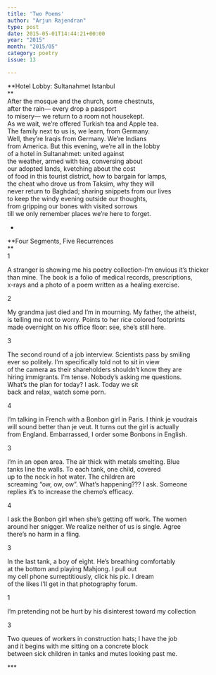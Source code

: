 ```yaml
---
title: 'Two Poems'
author: "Arjun Rajendran"
type: post
date: 2015-05-01T14:44:21+00:00
year: "2015"
month: "2015/05"
category: poetry
issue: 13

---
```

**Hotel Lobby: Sultanahmet Istanbul  
**  
After the mosque and the church, some chestnuts,  
after the rain— every drop a passport  
to misery— we return to a room not housekept.  
As we wait, we’re offered Turkish tea and Apple tea.  
The family next to us is, we learn, from Germany.  
Well, they’re Iraqis from Germany. We’re Indians  
from America. But this evening, we’re all in the lobby  
of a hotel in Sultanahmet: united against  
the weather, armed with tea, conversing about  
our adopted lands, kvetching about the cost  
of food in this tourist district, how to bargain for lamps,  
the cheat who drove us from Taksim, why they will  
never return to Baghdad; sharing snippets from our lives  
to keep the windy evening outside our thoughts,  
from gripping our bones with visited sorrows  
till we only remember places we’re here to forget. 

*

**Four Segments, Five Recurrences  
**  
1 

A stranger is showing me his poetry collection-I’m envious it’s thicker  
than mine. The book is a folio of medical records, prescriptions,  
x-rays and a photo of a poem written as a healing exercise. 

2

My grandma just died and I’m in mourning. My father, the atheist,  
is telling me not to worry. Points to her rice colored footprints  
made overnight on his office floor: see, she’s still here. 

3

The second round of a job interview. Scientists pass by smiling  
ever so politely. I’m specifically told not to sit in view  
of the camera as their shareholders shouldn’t know they are  
hiring immigrants. I’m tense. Nobody’s asking me questions.  
What’s the plan for today? I ask. Today we sit  
back and relax, watch some porn. 

4

I’m talking in French with a Bonbon girl in Paris. I think je voudrais  
will sound better than je veut. It turns out the girl is actually  
from England. Embarrassed, I order some Bonbons in English. 

3

I’m in an open area. The air thick with metals smelting. Blue  
tanks line the walls. To each tank, one child, covered  
up to the neck in hot water. The children are  
screaming “ow, ow, ow”. What’s happening??? I ask. Someone  
replies it’s to increase the chemo’s efficacy. 

4

I ask the Bonbon girl when she’s getting off work. The women  
around her snigger. We realize neither of us is single. Agree  
there’s no harm in a fling. 

3 

In the last tank, a boy of eight. He’s breathing comfortably  
at the bottom and playing Mahjong. I pull out  
my cell phone surreptitiously, click his pic. I dream  
of the likes I’ll get in that photography forum. 

1

I’m pretending not be hurt by his disinterest toward my collection

3

Two queues of workers in construction hats; I have the job  
and it begins with me sitting on a concrete block  
between sick children in tanks and mutes looking past me. 

\***
